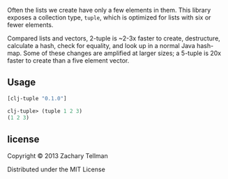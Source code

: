 Often the lists we create have only a few elements in them.  This library exposes a collection type, `tuple`, which is optimized for lists with six or fewer elements.

Compared lists and vectors, 2-tuple is ~2-3x faster to create, destructure, calculate a hash, check for equality, and look up in a normal Java hash-map.  Some of these changes are amplified at larger sizes; a 5-tuple is 20x faster to create than a five element vector.

## Usage

```clj
[clj-tuple "0.1.0"]
```

```clj
clj-tuple> (tuple 1 2 3)
(1 2 3)
```

## license

Copyright © 2013 Zachary Tellman

Distributed under the MIT License